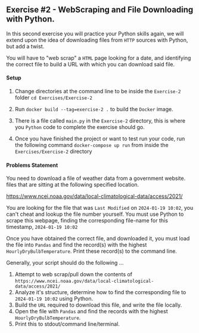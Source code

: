 ## Exercise #2 - WebScraping and File Downloading with Python.

In this second exercise you will practice your Python skills again,
we will extend upon the idea of downloading files from `HTTP` sources
with Python, but add a twist.

You will have to "web scrap" a `HTML` page looking for a date, and identifying
the correct file to build a URL with which you can download said file.


#### Setup
1. Change directories at the command line 
   to be inside the `Exercise-2` folder `cd Exercises/Exercise-2`
   
2. Run `docker build --tag=exercise-2 .` to build the `Docker` image.

3. There is a file called `main.py` in the `Exercise-2` directory, this
is where you `Python` code to complete the exercise should go.
   
4. Once you have finished the project or want to test run your code,
   run the following command `docker-compose up run` from inside the `Exercises/Exercise-2` directory

#### Problems Statement
You need to download a file of weather data from a government website.
files that are sitting at the following specified location.

https://www.ncei.noaa.gov/data/local-climatological-data/access/2021/

You are looking for the file that was `Last Modified` on `2024-01-19 10:02`, you
can't cheat and lookup the file number yourself. You must use Python to scrape
this webpage, finding the corresponding file-name for this timestamp, `2024-01-19 10:02`

Once you have obtained the correct file, and downloaded it, you must load the file
into `Pandas` and find the record(s) with the highest `HourlyDryBulbTemperature`.
Print these record(s) to the command line.

Generally, your script should do the following ...
1. Attempt to web scrap/pull down the contents of `https://www.ncei.noaa.gov/data/local-climatological-data/access/2021/`
2. Analyze it's structure, determine how to find the corresponding file to `2024-01-19 10:02` using Python.
3. Build the `URL` required to download this file, and write the file locally.
4. Open the file with `Pandas` and find the records with the highest `HourlyDryBulbTemperature`.
5. Print this to stdout/command line/terminal.
